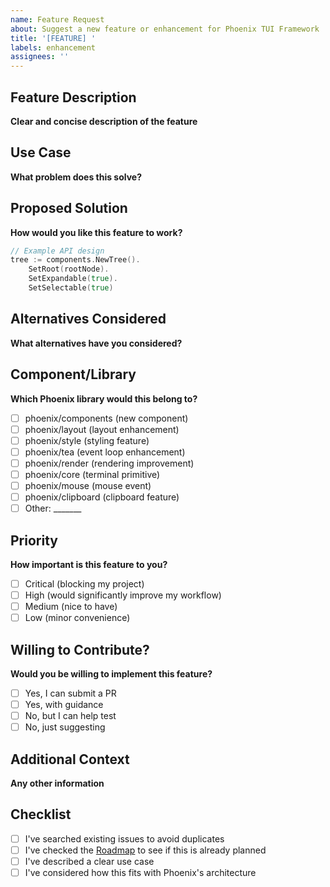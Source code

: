 ```yaml
---
name: Feature Request
about: Suggest a new feature or enhancement for Phoenix TUI Framework
title: '[FEATURE] '
labels: enhancement
assignees: ''
---
```


## Feature Description

**Clear and concise description of the feature**

<!-- Example: Add a Tree component for hierarchical data display -->

## Use Case

**What problem does this solve?**

<!-- Example: I need to display file system navigation in my TUI app -->

## Proposed Solution

**How would you like this feature to work?**

```go
// Example API design
tree := components.NewTree().
    SetRoot(rootNode).
    SetExpandable(true).
    SetSelectable(true)
```

## Alternatives Considered

**What alternatives have you considered?**

<!-- Example: I tried using nested Lists, but it's hard to manage expansion state -->

## Component/Library

**Which Phoenix library would this belong to?**

- [ ] phoenix/components (new component)
- [ ] phoenix/layout (layout enhancement)
- [ ] phoenix/style (styling feature)
- [ ] phoenix/tea (event loop enhancement)
- [ ] phoenix/render (rendering improvement)
- [ ] phoenix/core (terminal primitive)
- [ ] phoenix/mouse (mouse event)
- [ ] phoenix/clipboard (clipboard feature)
- [ ] Other: _______

## Priority

**How important is this feature to you?**

- [ ] Critical (blocking my project)
- [ ] High (would significantly improve my workflow)
- [ ] Medium (nice to have)
- [ ] Low (minor convenience)

## Willing to Contribute?

**Would you be willing to implement this feature?**

- [ ] Yes, I can submit a PR
- [ ] Yes, with guidance
- [ ] No, but I can help test
- [ ] No, just suggesting

## Additional Context

**Any other information**

<!-- Screenshots, mockups, links to similar implementations in other frameworks, etc. -->

## Checklist

- [ ] I've searched existing issues to avoid duplicates
- [ ] I've checked the [Roadmap](../docs/dev/ROADMAP.md) to see if this is already planned
- [ ] I've described a clear use case
- [ ] I've considered how this fits with Phoenix's architecture
